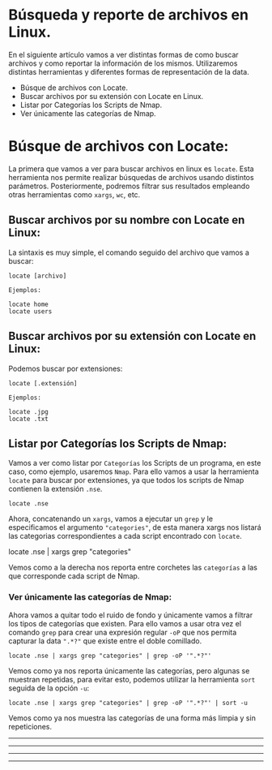 # Búsqueda y reporte de archivos en Linux.

En el siguiente artículo vamos a ver distintas formas de como buscar archivos y como reportar la información de los mismos. Utilizaremos distintas
herramientas y diferentes formas de representación de la data.

* <a href="#item1" style="text-decoration:none">Búsque de archivos con Locate.</a>
* <a href="#item2" style="text-decoration:none">Buscar archivos por su extensión con Locate en Linux.</a>
* <a href="#item3" style="text-decoration:none">Listar por Categorías los Scripts de Nmap.</a>
* <a href="#item4" style="text-decoration:none">Ver únicamente las categorías de Nmap.</a>

<a name="item1"></a>
# Búsque de archivos con Locate:

La primera que vamos a ver para buscar archivos en linux es `locate`. Esta herramienta nos permite realizar búsquedas de archivos usando distintos
parámetros. Posteriormente, podremos filtrar sus resultados empleando otras herramientas como `xargs`, `wc`, etc.

## Buscar archivos por su nombre con Locate en Linux:

La sintaxis es muy simple, el comando seguido del archivo que vamos a buscar:

    locate [archivo]
    
`Ejemplos:`

    locate home
    locate users

<a name="item2"></a>
## Buscar archivos por su extensión con Locate en Linux:
Podemos buscar por extensiones:
 
    locate [.extensión]
    
`Ejemplos:`    

    locate .jpg
    locate .txt

<a name="item3"></a>
## Listar por Categorías los Scripts de Nmap:

Vamos a ver como listar por `Categorías` los Scripts de un programa, en este caso, como ejemplo, usaremos `Nmap`. Para ello vamos a usar la herramienta
`locate` para buscar por extensiones, ya que todos los scripts de Nmap contienen la extensión `.nse`.

    locate .nse
    
Ahora, concatenando un `xargs`, vamos a ejecutar un `grep` y le especificamos el argumento `"categories"`, de esta manera xargs nos listará las categorias 
correspondientes a cada script encontrado con `locate`.

   locate .nse | xargs grep "categories"
   
Vemos como a la derecha nos reporta entre corchetes las `categorías` a las que corresponde cada script de Nmap.

<a name="item4"></a>
### Ver únicamente las categorías de Nmap:

Ahora vamos a quitar todo el ruido de fondo y únicamente vamos a filtrar los tipos de categorías que existen. Para ello vamos a usar otra vez el 
comando `grep` para crear una expresión regular `-oP` que nos permita capturar la data `".*?"` que existe entre el doble comillado.

    locate .nse | xargs grep "categories" | grep -oP '".*?"'

Vemos como ya nos reporta únicamente las categorías, pero algunas se muestran repetidas, para evitar esto, podemos utilizar la herramienta `sort` seguida de
la opción `-u`:

    locate .nse | xargs grep "categories" | grep -oP '".*?"' | sort -u
    
Vemos como ya nos muestra las categorías de una forma más limpia y sin repeticiones.    


---
---
  
    
<html lang="en">
<head>
  
</head>
<body>

<script src="https://utteranc.es/client.js"
    repo="F1r0x/gestion-comentarios"
    issue-term="pathname"
    theme="github-light"
    crossorigin="anonymous"
    async>
</script>
          
    
  </body>
</html>
  
  
---
---




   
